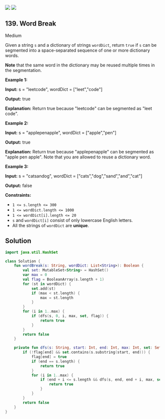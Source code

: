 [![](https://img.shields.io/github/stars/javadev/LeetCode-in-All?label=Stars&style=flat-square)](https://github.com/javadev/LeetCode-in-All)
[![](https://img.shields.io/github/forks/javadev/LeetCode-in-All?label=Fork%20me%20on%20GitHub%20&style=flat-square)](https://github.com/javadev/LeetCode-in-All/fork)

## 139\. Word Break

Medium

Given a string `s` and a dictionary of strings `wordDict`, return `true` if `s` can be segmented into a space-separated sequence of one or more dictionary words.

**Note** that the same word in the dictionary may be reused multiple times in the segmentation.

**Example 1:**

**Input:** s = "leetcode", wordDict = ["leet","code"]

**Output:** true

**Explanation:** Return true because "leetcode" can be segmented as "leet code". 

**Example 2:**

**Input:** s = "applepenapple", wordDict = ["apple","pen"]

**Output:** true

**Explanation:** Return true because "applepenapple" can be segmented as "apple pen apple". Note that you are allowed to reuse a dictionary word. 

**Example 3:**

**Input:** s = "catsandog", wordDict = ["cats","dog","sand","and","cat"]

**Output:** false 

**Constraints:**

*   `1 <= s.length <= 300`
*   `1 <= wordDict.length <= 1000`
*   `1 <= wordDict[i].length <= 20`
*   `s` and `wordDict[i]` consist of only lowercase English letters.
*   All the strings of `wordDict` are **unique**.

## Solution

```kotlin
import java.util.HashSet

class Solution {
    fun wordBreak(s: String, wordDict: List<String>): Boolean {
        val set: MutableSet<String> = HashSet()
        var max = 0
        val flag = BooleanArray(s.length + 1)
        for (st in wordDict) {
            set.add(st)
            if (max < st.length) {
                max = st.length
            }
        }
        for (i in 1..max) {
            if (dfs(s, 0, i, max, set, flag)) {
                return true
            }
        }
        return false
    }

    private fun dfs(s: String, start: Int, end: Int, max: Int, set: Set<String>, flag: BooleanArray): Boolean {
        if (!flag[end] && set.contains(s.substring(start, end))) {
            flag[end] = true
            if (end == s.length) {
                return true
            }
            for (i in 1..max) {
                if (end + i <= s.length && dfs(s, end, end + i, max, set, flag)) {
                    return true
                }
            }
        }
        return false
    }
}
```